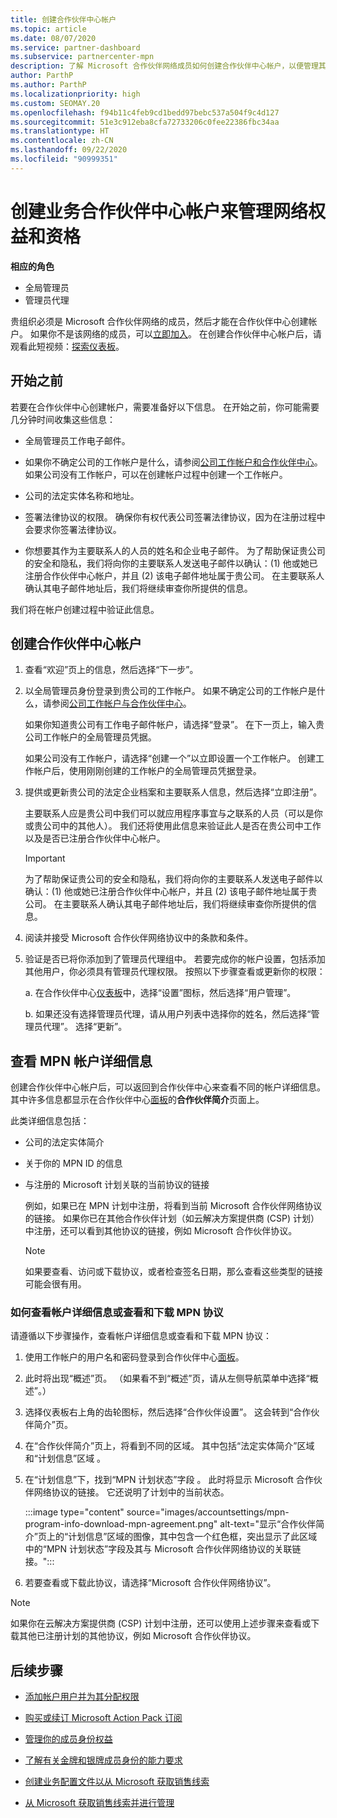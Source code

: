 ```yaml
---
title: 创建合作伙伴中心帐户
ms.topic: article
ms.date: 08/07/2020
ms.service: partner-dashboard
ms.subservice: partnercenter-mpn
description: 了解 Microsoft 合作伙伴网络成员如何创建合作伙伴中心帐户，以便管理其网络权益和资格。
author: ParthP
ms.author: ParthP
ms.localizationpriority: high
ms.custom: SEOMAY.20
ms.openlocfilehash: f94b11c4feb9cd1bedd97bebc537a504f9c4d127
ms.sourcegitcommit: 51e3c912eba8cfa72733206c0fee22386fbc34aa
ms.translationtype: HT
ms.contentlocale: zh-CN
ms.lasthandoff: 09/22/2020
ms.locfileid: "90999351"
---
```

# <a name="create-a-partner-center-account-to-manage-network-benefits-and-competencies"></a>创建业务合作伙伴中心帐户来管理网络权益和资格

**相应的角色**

- 全局管理员
- 管理员代理

贵组织必须是 Microsoft 合作伙伴网络的成员，然后才能在合作伙伴中心创建帐户。 如果你不是该网络的成员，可以[立即加入](https://partner.microsoft.com/commercial#)。 在创建合作伙伴中心帐户后，请观看此短视频：[探索仪表板](https://vimeo.com/290338211)。

## <a name="before-you-begin"></a>开始之前

若要在合作伙伴中心创建帐户，需要准备好以下信息。 在开始之前，你可能需要几分钟时间收集这些信息：

-   全局管理员工作电子邮件。

-   如果你不确定公司的工作帐户是什么，请参阅[公司工作帐户和合作伙伴中心](azure-active-directory-tenants-and-partner-center.md)。如果公司没有工作帐户，可以在创建帐户过程中创建一个工作帐户。 

-   公司的法定实体名称和地址。  

-   签署法律协议的权限。 确保你有权代表公司签署法律协议，因为在注册过程中会要求你签署法律协议。

-   你想要其作为主要联系人的人员的姓名和企业电子邮件。 为了帮助保证贵公司的安全和隐私，我们将向你的主要联系人发送电子邮件以确认：(1) 他或她已注册合作伙伴中心帐户，并且 (2) 该电子邮件地址属于贵公司。 在主要联系人确认其电子邮件地址后，我们将继续审查你所提供的信息。

我们将在帐户创建过程中验证此信息。 
 
## <a name="create-a-partner-center-account"></a>创建合作伙伴中心帐户

1.  查看“欢迎”页上的信息，然后选择“下一步”。

2.  以全局管理员身份登录到贵公司的工作帐户。 如果不确定公司的工作帐户是什么，请参阅[公司工作帐户与合作伙伴中心](azure-active-directory-tenants-and-partner-center.md)。

    如果你知道贵公司有工作电子邮件帐户，请选择“登录”。 在下一页上，输入贵公司工作帐户的全局管理员凭据。 

    如果公司没有工作帐户，请选择“创建一个”以立即设置一个工作帐户。 创建工作帐户后，使用刚刚创建的工作帐户的全局管理员凭据登录。

3.  提供或更新贵公司的法定企业档案和主要联系人信息，然后选择“立即注册”。 

    主要联系人应是贵公司中我们可以就应用程序事宜与之联系的人员（可以是你或贵公司中的其他人）。 我们还将使用此信息来验证此人是否在贵公司中工作以及是否已注册合作伙伴中心帐户。

    > [!IMPORTANT]  
    > 为了帮助保证贵公司的安全和隐私，我们将向你的主要联系人发送电子邮件以确认：(1) 他或她已注册合作伙伴中心帐户，并且 (2) 该电子邮件地址属于贵公司。 在主要联系人确认其电子邮件地址后，我们将继续审查你所提供的信息。

4.  阅读并接受 Microsoft 合作伙伴网络协议中的条款和条件。 

5.  验证是否已将你添加到了管理员代理组中。 若要完成你的帐户设置，包括添加其他用户，你必须具有管理员代理权限。 按照以下步骤查看或更新你的权限：

    a. 在合作伙伴中心[仪表板](https://partner.microsoft.com/dashboard/home**)中，选择“设置”图标，然后选择“用户管理”。  

    b. 如果还没有选择管理员代理，请从用户列表中选择你的姓名，然后选择“管理员代理”。 选择“更新”。  

## <a name="view-mpn-account-details"></a>查看 MPN 帐户详细信息

创建合作伙伴中心帐户后，可以返回到合作伙伴中心来查看不同的帐户详细信息。 其中许多信息都显示在合作伙伴中心[面板](https://partner.microsoft.com/dashboard)的**合作伙伴简介**页面上。

此类详细信息包括：

- 公司的法定实体简介

- 关于你的 MPN ID 的信息

- 与注册的 Microsoft 计划关联的当前协议的链接

  例如，如果已在 MPN 计划中注册，将看到当前 Microsoft 合作伙伴网络协议的链接。 如果你已在其他合作伙伴计划（如云解决方案提供商 (CSP) 计划）中注册，还可以看到其他协议的链接，例如 Microsoft 合作伙伴协议。 

  > [!NOTE]
  > 如果要查看、访问或下载协议，或者检查签名日期，那么查看这些类型的链接可能会很有用。

### <a name="how-to-view-account-details-or-view-and-download-the-mpn-agreement"></a>如何查看帐户详细信息或查看和下载 MPN 协议

请遵循以下步骤操作，查看帐户详细信息或查看和下载 MPN 协议：

1. 使用工作帐户的用户名和密码登录到合作伙伴中心[面板](https://partner.microsoft.com/dashboard)。

2. 此时将出现“概述”页。 （如果看不到“概述”页，请从左侧导航菜单中选择“概述”。）

3. 选择仪表板右上角的齿轮图标，然后选择“合作伙伴设置”。 这会转到“合作伙伴简介”页。

4. 在“合作伙伴简介”页上，将看到不同的区域。 其中包括“法定实体简介”区域和“计划信息”区域 。

5. 在“计划信息”下，找到“MPN 计划状态”字段 。 此时将显示 Microsoft 合作伙伴网络协议的链接。 它还说明了计划中的当前状态。


   :::image type="content" source="images/accountsettings/mpn-program-info-download-mpn-agreement.png" alt-text="显示“合作伙伴简介”页上的“计划信息”区域的图像，其中包含一个红色框，突出显示了此区域中的“MPN 计划状态”字段及其与 Microsoft 合作伙伴网络协议的关联链接。":::

6. 若要查看或下载此协议，请选择“Microsoft 合作伙伴网络协议”。  

> [!NOTE]
> 如果你在云解决方案提供商 (CSP) 计划中注册，还可以使用上述步骤来查看或下载其他已注册计划的其他协议，例如 Microsoft 合作伙伴协议。

## <a name="next-steps"></a>后续步骤

-   [添加帐户用户并为其分配权限](create-user-accounts-and-set-permissions.md)

-   [购买或续订 Microsoft Action Pack 订阅](mpn-get-action-pack.md)

-   [管理你的成员身份权益](manage-your-partner-network-benefits.md)

-   [了解有关金牌和银牌成员身份的能力要求](https://partner.microsoft.com/membership/competencies)

-   [创建业务配置文件以从 Microsoft 获取销售线索](create-a-marketing-profile.md)

-   [从 Microsoft 获取销售线索并进行管理](manage-leads.md)
